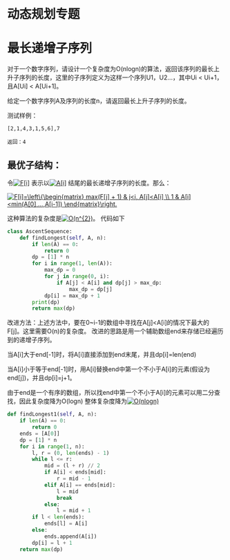 # 动态规划专题
# 最长递增子序列
对于一个数字序列，请设计一个复杂度为O(nlogn)的算法，返回该序列的最长上升子序列的长度，这里的子序列定义为这样一个序列U1，U2...，其中Ui < Ui+1，且A[Ui] < A[Ui+1]。

给定一个数字序列A及序列的长度n，请返回最长上升子序列的长度。

测试样例：
~~~~
[2,1,4,3,1,5,6],7
~~~~
~~~
返回：4
~~~
## 最优子结构：
令<a href="https://www.codecogs.com/eqnedit.php?latex=F[i]" target="_blank"><img src="https://latex.codecogs.com/gif.latex?F[i]" title="F[i]" /></a>
表示以<a href="https://www.codecogs.com/eqnedit.php?latex=A[i]" target="_blank"><img src="https://latex.codecogs.com/gif.latex?A[i]" title="A[i]" /></a>
结尾的最长递增子序列的长度。那么：

<a href="https://www.codecogs.com/eqnedit.php?latex=F[i]=\left\{\begin{matrix}&space;max(F[j]&space;&plus;&space;1)&space;&&space;j<i,&space;A[j]<A[i]&space;\\&space;1&space;&&space;A[i]<min(A[0],...,A[i-1])&space;\end{matrix}\right." target="_blank"><img src="https://latex.codecogs.com/gif.latex?F[i]=\left\{\begin{matrix}&space;max(F[j]&space;&plus;&space;1)&space;&&space;j<i,&space;A[j]<A[i]&space;\\&space;1&space;&&space;A[i]<min(A[0],...,A[i-1])&space;\end{matrix}\right." title="F[i]=\left\{\begin{matrix} max(F[j] + 1) & j<i, A[j]<A[i] \\ 1 & A[i]<min(A[0],...,A[i-1]) \end{matrix}\right." /></a>

这种算法的复杂度是<a href="https://www.codecogs.com/eqnedit.php?latex=O(n^{2})" target="_blank"><img src="https://latex.codecogs.com/gif.latex?O(n^{2})" title="O(n^{2})" /></a>。
代码如下
```python
class AscentSequence:
    def findLongest(self, A, n):
        if len(A) == 0:
            return 0
        dp = [1] * n
        for i in range(1, len(A)):
            max_dp = 0
            for j in range(0, i):
                if A[j] < A[i] and dp[j] > max_dp:
                    max_dp = dp[j]
            dp[i] = max_dp + 1
        print(dp)
        return max(dp)
```

改进方法：上述方法中，要在0~i-1的数组中寻找在A[j]<A[i]的情况下最大的F[j]。这里需要O(n)的复杂度。
改进的思路是用一个辅助数组end来存储已经遍历到的递增子序列。

当A[i]大于end[-1]时，将A[i]直接添加到end末尾，并且dp[i]=len(end)

当A[i]小于等于end[-1]时，用A[i]替换end中第一个不小于A[i]的元素(假设为end[j])，并且dp[i]=j+1。

由于end是一个有序的数组，所以找end中第一个不小于A[i]的元素可以用二分查找，因此复杂度降为O(logn)
整体复杂度降为<a href="https://www.codecogs.com/eqnedit.php?latex=O(nlogn)" target="_blank"><img src="https://latex.codecogs.com/gif.latex?O(nlogn)" title="O(nlogn)" /></a>

```python
def findLongest1(self, A, n):
    if len(A) == 0:
        return 0
    ends = [A[0]]
    dp = [1] * n
    for i in range(1, n):
        l, r = (0, len(ends) - 1)
        while l <= r:
            mid = (l + r) // 2
            if A[i] < ends[mid]:
                r = mid - 1
            elif A[i] == ends[mid]:
                l = mid
                break
            else:
                l = mid + 1
        if l < len(ends):
            ends[l] = A[i]
        else:
            ends.append(A[i])
        dp[i] = l + 1
    return max(dp)
```

